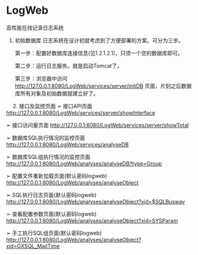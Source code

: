 # LogWeb
高性能在线记录日志系统



1. 初始数据库
  日志系统在设计初就考虑到了方便部署的方案。可分为三步。
  
   第一步：配置好数据库连接信息(见1.2.1.2.1)，只须一个空的数据库即可。
   
   第二步：运行日志服务。就是启动Tomcat了。
   
   第三步：浏览器中访问 http://127.0.0.1:8080/LogWeb/services/server/initDB 页面，片刻之后数据库所有对象及初始数据就建立好了。


 
2. 接口及监控页面
➢	接口API页面 
http://127.0.0.1:8080/LogWeb/services/server/showInterface 


➢	接口访问量页面
http://127.0.0.1:8080/LogWeb/services/server/showTotal


➢	数据库SQL执行情况的监控页面 
http://127.0.0.1:8080/LogWeb/services/analyseDB 


➢	数据库SQL组执行情况的监控页面
http://127.0.0.1:8080/LogWeb/analyses/analyseDB?type=Group 


➢	配置文件重新加载页面(默认密码logweb)
http://127.0.0.1:8080/LogWeb/analyses/analyseObject 


➢	SQL执行日志页面(默认密码logweb)
http://127.0.0.1:8080/LogWeb/analyses/analyseObject?xid=$SQLBusway 


➢	查看配置参数页面(默认密码logweb)
http://127.0.0.1:8080/LogWeb/analyses/analyseObject?xid=SYSParam


➢	手工执行SQL组页面(默认密码logweb)
http://127.0.0.1:8080/LogWeb/analyses/analyseObject?xid=GXSQL_MailTime 

